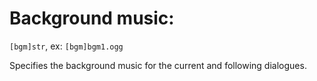 # Background music:

`[bgm]str`, ex: `[bgm]bgm1.ogg`

Specifies the background music for the current and following dialogues.
